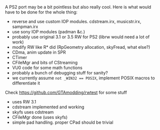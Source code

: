 A PS2 port may be a bit pointless but also really cool.
Here is what would have to be done for the whole thing:

- reverse and use custom IOP modules. cdstream.irx, musicstr.irx, sampman.irx
- use sony IOP modules (padman &c.)
- probably use original 3.1 or 3.5 RW for PS2 (librw would need a lot of work)
- modify RW like R* did (RpGeometry allocation, skyFread, what else?)
- CDma, anim update in SPR
- CTimer
- CFileMgr and bits of CStreaming
- VU0 code for some math functions
- probably a bunch of debugging stuff for sanity?
- we currently assume `not _WIN32 == POSIX`, implement POSIX macros to differentiate it

Check https://github.com/GTAmodding/rwtest for some stuff
- uses RW 3.1
- cdstream implemented and working
- skyfs uses cdstream
- CFileMgr done (uses skyfs)
- simple pad handling. proper CPad should be trivial
